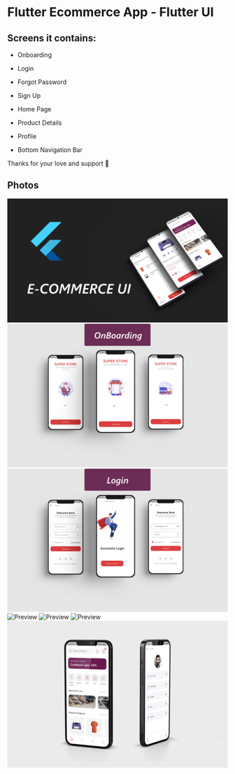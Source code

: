 # Flutter Ecommerce App - Flutter UI

## Screens it contains:

- Onboarding

- Login

- Forgot Password

- Sign Up

- Home Page

- Product Details

- Profile

- Bottom Navigation Bar

Thanks for your love and support 🙏

## Photos

![Preview](/1.png)
![Preview](2.png)
![Preview](3.png)
![Preview](4.png)
![Preview](5.png)
![Preview](6.png)
![Preview](7.png)

